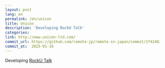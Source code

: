 ```yaml
---
layout: post
lang: en
permalink: /en/unicon
title: Unicon
description: 'Developing RockU Talk'
categories: 
link: http://www.unicon-ltd.com/
commit_url: https://github.com/remote-jp/remote-in-japan/commit/1f42463fa278ec6976af90175ef27509a22908f0
commit_at:  2025-01-16
---
```


<p>Developing <a href="https://play.google.com/store/apps/details?id=com.unicon_ltd.rockuapps.community&hl=ja">RockU Talk</a></p>
